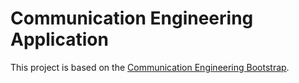 Communication Engineering Application
=====================================

This project is based on the [Communication Engineering Bootstrap](https://github.groupondev.com/pages/comm-eng/bootstrap).